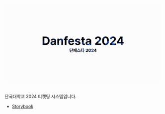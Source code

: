 <div align="center">
    <img src="./.github/단페스타.png" alt="단페스타 2024 페이지 배너" />
</div>

<br/>

단국대학교 2024 티켓팅 시스템입니다.

- [Storybook](https://6617cc6b749cda32414848fb-xoqzodramz.chromatic.com/)
